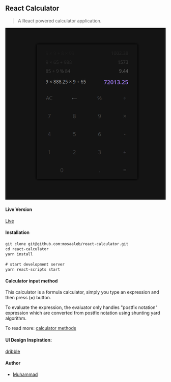 ## React Calculator
> A React powered calculator application.

![Screenshot](public/calc-screenshot.png)


#### Live Version
[Live](https://react-ulator.herokuapp.com/)

#### Installation
```
git clone git@github.com:mosaaleb/react-calculator.git
cd react-calculator
yarn install

# start development server
yarn react-scripts start
```

#### Calculator input method
This calculator is a formula calculator, simply you type an expression and then press (=) button.

To evaluate the expression, the evaluator only handles "postfix notation" expression which are converted from postfix notation using shunting yard algorithm.

To read more: [calculator methods](https://en.m.wikipedia.org/wiki/Calculator_input_methods)

#### UI Design Inspiration:
[dribble](https://dribbble.com/shots/2301209-Calculator)

#### Author
- [Muhammad](https://github.com/mosaaleb)
